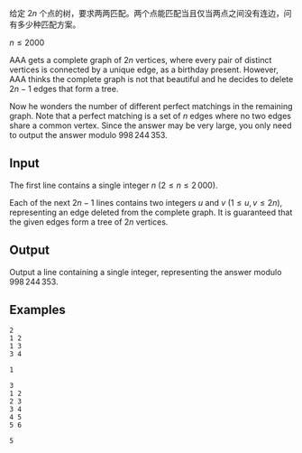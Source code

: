 给定 $2n$ 个点的树，要求两两匹配。两个点能匹配当且仅当两点之间没有连边，问有多少种匹配方案。

$n\leq 2000$

AAA gets a complete graph of $2n$ vertices, where every pair of distinct vertices is connected by a unique edge, as a birthday present. However, AAA thinks the complete graph is not that beautiful and he decides to delete $2n-1$ edges that form a tree.

Now he wonders the number of different perfect matchings in the remaining graph. Note that a perfect matching is a set of $n$ edges where no two edges share a common vertex. Since the answer may be very large, you only need to output the answer modulo $998\,244\,353$.

## Input

The first line contains a single integer $n$ $(2\le n\le 2\,000)$.

Each of the next $2n-1$ lines contains two integers $u$ and $v$ $(1\le u,v\le 2n)$, representing an edge deleted from the complete graph. It is guaranteed that the given edges form a tree of $2n$ vertices.

## Output

Output a line containing a single integer, representing the answer modulo $998\,244\,353$.

## Examples

```input1
2
1 2
1 3
3 4
```

```output1
1
```

```input2
3
1 2
2 3
3 4
4 5
5 6
```

```output2
5
```